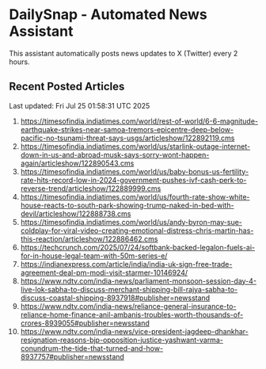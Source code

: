 # DailySnap - Automated News Assistant

This assistant automatically posts news updates to X (Twitter) every 2 hours.

## Recent Posted Articles

Last updated: Fri Jul 25 01:58:31 UTC 2025

1. https://timesofindia.indiatimes.com/world/rest-of-world/6-6-magnitude-earthquake-strikes-near-samoa-tremors-epicentre-deep-below-pacific-no-tsunami-threat-says-usgs/articleshow/122892119.cms
2. https://timesofindia.indiatimes.com/world/us/starlink-outage-internet-down-in-us-and-abroad-musk-says-sorry-wont-happen-again/articleshow/122890543.cms
3. https://timesofindia.indiatimes.com/world/us/baby-bonus-us-fertility-rate-hits-record-low-in-2024-government-pushes-ivf-cash-perk-to-reverse-trend/articleshow/122889999.cms
4. https://timesofindia.indiatimes.com/world/us/fourth-rate-show-white-house-reacts-to-south-park-showing-trump-naked-in-bed-with-devil/articleshow/122888738.cms
5. https://timesofindia.indiatimes.com/world/us/andy-byron-may-sue-coldplay-for-viral-video-creating-emotional-distress-chris-martin-has-this-reaction/articleshow/122886462.cms
6. https://techcrunch.com/2025/07/24/softbank-backed-legalon-fuels-ai-for-in-house-legal-team-with-50m-series-e/
7. https://indianexpress.com/article/india/india-uk-sign-free-trade-agreement-deal-pm-modi-visit-starmer-10146924/
8. https://www.ndtv.com/india-news/parliament-monsoon-session-day-4-live-lok-sabha-to-discuss-merchant-shipping-bill-rajya-sabha-to-discuss-coastal-shipping-8937918#publisher=newsstand
9. https://www.ndtv.com/india-news/reliance-general-insurance-to-reliance-home-finance-anil-ambanis-troubles-worth-thousands-of-crores-8939055#publisher=newsstand
10. https://www.ndtv.com/india-news/vice-president-jagdeep-dhankhar-resignation-reasons-bjp-opposition-justice-yashwant-varma-conundrum-the-tide-that-turned-and-how-8937757#publisher=newsstand
